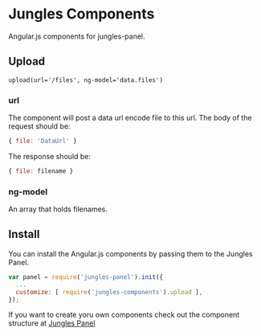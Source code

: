 # Jungles Components

Angular.js components for jungles-panel.

## Upload

```jade
upload(url='/files', ng-model='data.files')
```

### url

The component will post a data url encode file to this url. The body of the request should be:

```js
{ file: 'DataUrl' }
```

 The response should be:

```js
{ file: filename }
```

### ng-model

An array that holds filenames.


## Install

You can install the Angular.js components by passing them to the Jungles Panel.

```js
var panel = require('jungles-panel').init({
  ...
  customize: [ require('jungles-components').upload ],
});
```

If you want to create yoru own components check out the component structure at [Jungles Panel](https://github.com/Enome/jungles/tree/master/panel#component-structure)
